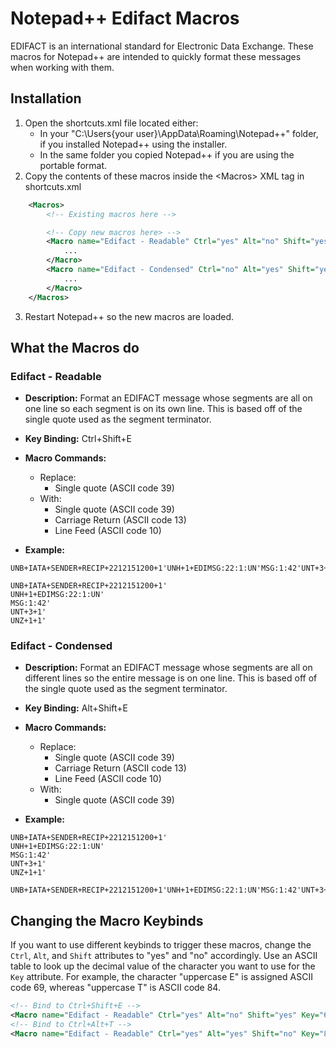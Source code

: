 # Notepad++ Edifact Macros

EDIFACT is an international standard for Electronic Data Exchange. These macros for Notepad++ are intended to quickly format these messages when working with them.

## Installation

1. Open the shortcuts.xml file located either:
    - In your "C:\Users\{your user}\AppData\Roaming\Notepad++" folder, if you installed Notepad++ using the installer.
    - In the same folder you copied Notepad++ if you are using the portable format.
2. Copy the contents of these macros inside the \<Macros\> XML tag in shortcuts.xml

```xml
    <Macros>
        <!-- Existing macros here -->

        <!-- Copy new macros here> -->
        <Macro name="Edifact - Readable" Ctrl="yes" Alt="no" Shift="yes" Key="69">
            ...
        </Macro>
        <Macro name="Edifact - Condensed" Ctrl="no" Alt="yes" Shift="yes" Key="69">
            ...
        </Macro>
    </Macros>
```

3. Restart Notepad++ so the new macros are loaded.

## What the Macros do

### Edifact - Readable

- **Description:** Format an EDIFACT message whose segments are all on one line so each segment is on its own line. This is based off of the single quote used as the segment terminator.
- **Key Binding:** Ctrl+Shift+E
- **Macro Commands:**
    - Replace:
        - Single quote (ASCII code 39)
    - With:
        - Single quote (ASCII code 39)
        - Carriage Return (ASCII code 13)
        - Line Feed (ASCII code 10)

- **Example:**

```
UNB+IATA+SENDER+RECIP+2212151200+1'UNH+1+EDIMSG:22:1:UN'MSG:1:42'UNT+3+1'UNZ+1+1'
```

```
UNB+IATA+SENDER+RECIP+2212151200+1'
UNH+1+EDIMSG:22:1:UN'
MSG:1:42'
UNT+3+1'
UNZ+1+1'
```

### Edifact - Condensed

- **Description:** Format an EDIFACT message whose segments are all on different lines so the entire message is on one line. This is based off of the single quote used as the segment terminator.
- **Key Binding:** Alt+Shift+E
- **Macro Commands:**
    - Replace:
        - Single quote (ASCII code 39)
        - Carriage Return (ASCII code 13)
        - Line Feed (ASCII code 10)
    - With:
        - Single quote (ASCII code 39)

- **Example:**

```
UNB+IATA+SENDER+RECIP+2212151200+1'
UNH+1+EDIMSG:22:1:UN'
MSG:1:42'
UNT+3+1'
UNZ+1+1'
```

```
UNB+IATA+SENDER+RECIP+2212151200+1'UNH+1+EDIMSG:22:1:UN'MSG:1:42'UNT+3+1'UNZ+1+1'
```

## Changing the Macro Keybinds

If you want to use different keybinds to trigger these macros, change the `Ctrl`, `Alt`, and `Shift` attributes to "yes" and "no" accordingly. Use an ASCII table to look up the decimal value of the character you want to use for the `Key` attribute. For example, the character "uppercase E" is assigned ASCII code 69, whereas "uppercase T" is ASCII code 84.

```xml
<!-- Bind to Ctrl+Shift+E -->
<Macro name="Edifact - Readable" Ctrl="yes" Alt="no" Shift="yes" Key="69">
<!-- Bind to Ctrl+Alt+T -->
<Macro name="Edifact - Readable" Ctrl="yes" Alt="yes" Shift="no" Key="84">
```

